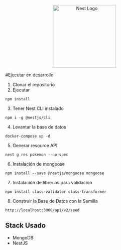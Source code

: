 <p align="center">
  <a href="http://nestjs.com/" target="blank"><img src="https://nestjs.com/img/logo-small.svg" width="200" alt="Nest Logo" /></a>
</p>

[circleci-image]: https://img.shields.io/circleci/build/github/nestjs/nest/master?token=abc123def456
[circleci-url]: https://circleci.com/gh/nestjs/nest

#Ejecutar en desarrollo

1. Clonar el repositorio
2. Ejecutar

```
npm install
```

3. Tener Nest CLI instalado

```
npm i -g @nestjs/cli
```

4. Levantar la base de datos

```
docker-compose up -d
```

5. Generar resource API

```
nest g res pokemon --no-spec
```

6. Instalación de mongoose

```
npm install --save @nestjs/mongoose mongoose
```

7. Instalación de librerias para validacion

```
npm install class-validator class-transformer
```

8. Construir la Base de Datos con la Semilla

```
http://localhost:3000/api/v2/seed
```

## Stack Usado

- MongoDB
- NestJS
